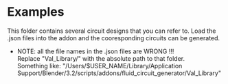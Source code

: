 
# Examples

This folder contains several circuit designs that you can refer to.
Load the .json files into the addon and the cooresponding circuits can be generated.

* NOTE: all the file names in the .json files are WRONG !!! \
Replace "Val_Library/" with the absolute path to that folder. \
Something like: "/Users/$USER_NAME/Library/Application Support/Blender/3.2/scripts/addons/fluid_circuit_generator/Val_Library"